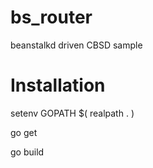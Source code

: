 # bs_router

beanstalkd driven CBSD sample

# Installation

setenv GOPATH $( realpath . )

go get

go build

